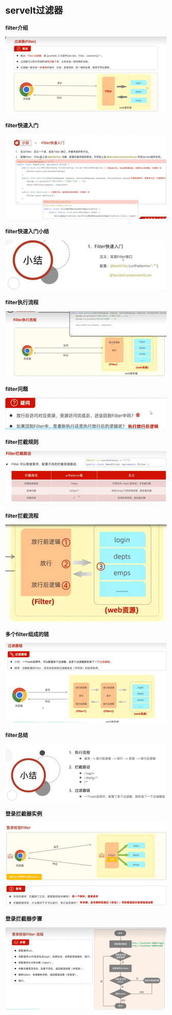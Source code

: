
 # servelt过滤器 #
 

  ### filter介绍 
![](./img/filter/1-filter-profile.png) 
 
 ### filter快速入门
![](./img/filter/2-quickly-start.png) 

 ### filter快速入门小结
![](./img/filter/3-quickly-over.png) 


 ### filter执行流程
![](./img/filter/4-excute-flow.png) 

 ### filter问题
![](./img/filter/5-filter-question.png) 

 ### filter拦截规则
![](./img/filter/6-interceptor-rule.png) 

 ### filter拦截流程
![](./img/filter/7-interceptor-flow.png) 

 ### 多个filter组成的链
![](./img/filter/8-filter-chain.png) 

 ### filter总结
![](./img/filter/9-filter-summary.png) 

 ### 登录拦截器实例
![](./img/filter/10-login-interceptor-example.png) 

 ### 登录拦截器步骤
![](./img/filter/11-login-interceptor-step.png) 
